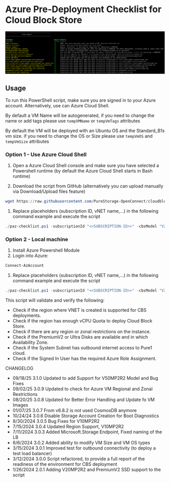 # Azure Pre-Deployment Checklist for Cloud Block Store

![paz-checklist.ps1 script to validate Azure landing zone for CBS deployment](screenshot.png)

## Usage

To run this PowerShell script, make sure you are signed in to your Azure account. Alternatively, use can Azure Cloud Shell.

By default a VM Name will be autogenerated, if you need to change the name or add tags please use `tempVMName` or `tempVmTags` attributes

By default the VM will be deployed with an Ubuntu OS and the Standard_B1s vm size. if you need to change the OS or Size please use `tempVmOS` and `tempVmSize` attributes

### Option 1 - Use Azure Cloud Shell

1. Open a Azure Cloud Shell console and make sure you have selected a Powershell runtime (by default the Azure Cloud Shell starts in Bash runtime)

1. Download the script from GitHub (alternatively you can upload manually via Download/Upload files feature)

```powershell
wget https://raw.githubusercontent.com/PureStorage-OpenConnect/cloudblockstore-scripts/main/CBS-Azure-Solutions/pre-deployment-checklist/paz-checklist.ps1
```

1. Replace placeholders (subscription ID, vNET name,...) in the following command example and execute the script

```powershell
./paz-checklist.ps1 -subscriptionId "<<SUBSCRIPTION-ID>>" -cbsModel "V20MP2R2" -cbsVNETName "<<CBS-VNET-NAME>>" -vnetSystemSubnetName "<<SYSTEM-SUBNET-NAME>>"
```

### Option 2 - Local machine

1. Install Azure Powershell Module
1. Login into Azure:

```powershell
Connect-AzAccount
```

1. Replace placeholders (subscription ID, vNET name,...) in the following command example and execute the script

```powershell
./paz-checklist.ps1 -subscriptionId "<<SUBSCRIPTION-ID>>" -cbsModel "V20MP2R2" -cbsVNETName "<<CBS-VNET-NAME>>" -vnetSystemSubnetName "<<SYSTEM-SUBNET-NAME>>"
```

This script will validate and verify the following:

- Check if the region where VNET is created is supported for CBS deployments.
- Check if the region has enough vCPU Quota to deploy Cloud Block Store.
- Check if there are any region or zonal restrictions on the instance.
- Check if the PremiumV2 or Ultra Disks are available and in which Availability Zone.
- Check if the System Subnet has outbound internet access to Pure1 cloud.
- Check if the Signed In User has the required Azure Role Assignment.

CHANGELOG

- 09/18/25  3.1.0 Updated to add Support for V50MP2R2 Model and Bug Fixes
- 09/02/25  3.0.9 Updated to check for Azure VM Regional and Zonal Restrictions
- 08/20/25  3.0.8  Updated for Better Error Handling and Update fo VM Images
- 01/07/25  3.0.7 From v6.8.2 is not used CosmosDB anymore
- 10/24/24  3.0.6 Disable Storage Account Creation for Boot Diagnostics
- 8/30/2024 3.0.5 Bug Fixes for V10MP2R2
- 7/15/2024 3.0.4 Updated Region Support, V10MP2R2
- 7/11/2024 3.0.3 Added Microsoft.Storage Endpoint, Fixed naming of the LB
- 6/6/2024  3.0.2 Added ability to modify VM Size and VM OS types
- 3/15/2024 3.0.1 Improved test for outbound connectivity (to deploy a test load balancer)
- 3/12/2024 3.0.0 Script refactored, to provide a full report of the readiness of the environment for CBS deployment
- 1/26/2024 2.0.1 Adding V20MP2R2 and PremiumV2 SSD support to the script
